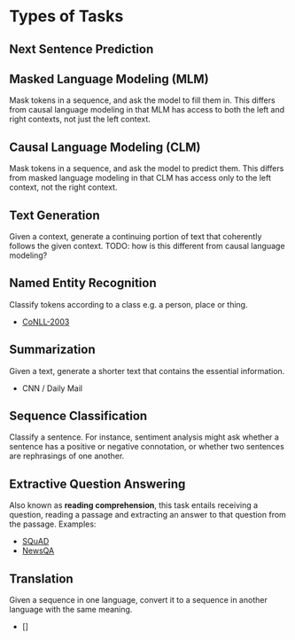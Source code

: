 # Types of Tasks

## Next Sentence Prediction

## Masked Language Modeling (MLM)

Mask tokens in a sequence, and ask the model to fill them in. This differs from causal language
modeling in that MLM has access to both the left and right contexts, not just the left context.

## Causal Language Modeling (CLM)

Mask tokens in a sequence, and ask the model to predict them. This differs from masked language 
modeling in that CLM has access only to the left context, not the right context.

## Text Generation

Given a context, generate a continuing portion of text that coherently follows the given context.
TODO: how is this different from causal language modeling?

## Named Entity Recognition

Classify tokens according to a class e.g. a person, place or thing.
- [CoNLL-2003](../datasets/conll.md)

## Summarization

Given a text, generate a shorter text that contains the essential information.
- CNN / Daily Mail

## Sequence Classification

Classify a sentence. For instance, sentiment analysis might ask whether a sentence has a positive or
negative connotation, or whether two sentences are rephrasings of one another.

## Extractive Question Answering 

Also known as __reading comprehension__, this task entails receiving a question, reading a passage and 
extracting an answer to that question from the passage. Examples:
- [SQuAD](../datasets/squad.md)
- [NewsQA](../datasets/newsqa.md)


## Translation

Given a sequence in one language, convert it to a sequence in another language with the same meaning.

- []